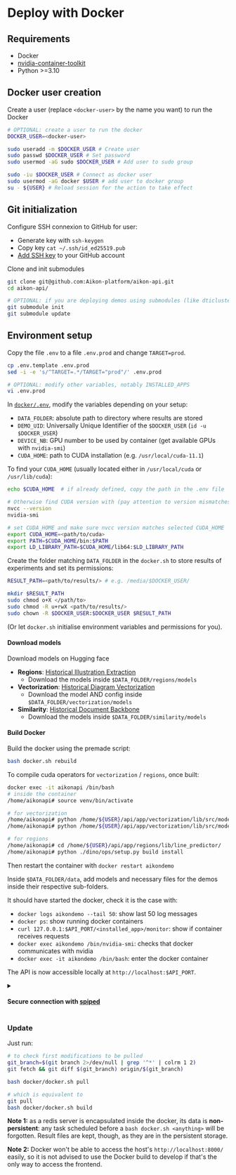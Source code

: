 # Deploy with Docker

## Requirements
- Docker
- [nvidia-container-toolkit](https://docs.nvidia.com/datacenter/cloud-native/container-toolkit/latest/install-guide.html)
- Python >=3.10

## Docker user creation
Create a user (replace `<docker-user>` by the name you want) to run the Docker
```bash
# OPTIONAL: create a user to run the docker
DOCKER_USER=<docker-user>

sudo useradd -m $DOCKER_USER # Create user
sudo passwd $DOCKER_USER # Set password
sudo usermod -aG sudo $DOCKER_USER # Add user to sudo group

sudo -iu $DOCKER_USER # Connect as docker user
sudo usermod -aG docker $USER # add user to docker group
su - ${USER} # Reload session for the action to take effect
```

## Git initialization
Configure SSH connexion to GitHub for user:
- Generate key with `ssh-keygen`
- Copy key `cat ~/.ssh/id_ed25519.pub`
- [Add SSH key](https://github.com/settings/ssh/new) to your GitHub account

Clone and init submodules
```bash
git clone git@github.com:Aikon-platform/aikon-api.git
cd aikon-api/

# OPTIONAL: if you are deploying demos using submodules (like dticlustering and vectorization)
git submodule init
git submodule update
```

## Environment setup


Copy the file `.env` to a file `.env.prod` and change `TARGET=prod`.
```bash
cp .env.template .env.prod
sed -i -e 's/^TARGET=.*/TARGET="prod"/' .env.prod

# OPTIONAL: modify other variables, notably INSTALLED_APPS
vi .env.prod
```

In [`docker/.env`](.env.template), modify the variables depending on your setup:
- `DATA_FOLDER`: absolute path to directory where results are stored
- `DEMO_UID`: Universally Unique Identifier of the `$DOCKER_USER` (`id -u $DOCKER_USER`)
- `DEVICE_NB`: GPU number to be used by container (get available GPUs with `nvidia-smi`)
- `CUDA_HOME`: path to CUDA installation (e.g. `/usr/local/cuda-11.1`)

To find your `CUDA_HOME` (usually located either in `/usr/local/cuda` or `/usr/lib/cuda`):
```bash
echo $CUDA_HOME  # if already defined, copy the path in the .env file

# Otherwise find CUDA version with (pay attention to version mismatches)
nvcc --version
nvidia-smi

# set CUDA_HOME and make sure nvcc version matches selected CUDA_HOME
export CUDA_HOME=<path/to/cuda>
export PATH=$CUDA_HOME/bin:$PATH
export LD_LIBRARY_PATH=$CUDA_HOME/lib64:$LD_LIBRARY_PATH
```

Create the folder matching `DATA_FOLDER` in the `docker.sh` to store results of experiments and set its permissions:
```bash
RESULT_PATH=<path/to/results/> # e.g. /media/$DOCKER_USER/

mkdir $RESULT_PATH
sudo chmod o+X </path/to>
sudo chmod -R u+rwX <path/to/results/>
sudo chown -R $DOCKER_USER:$DOCKER_USER $RESULT_PATH
```

(Or let `docker.sh` initialise environment variables and permissions for you).

#### Download models

Download models on Hugging face

- **Regions**: [Historical Illustration Extraction](https://huggingface.co/seglinglin/Historical-Illustration-Extraction/tree/main)
    - Download the models inside `$DATA_FOLDER/regions/models`
- **Vectorization**: [Historical Diagram Vectorization](https://huggingface.co/seglinglin/Historical-Diagram-Vectorization/tree/main)
    - Download the model AND config inside `$DATA_FOLDER/vectorization/models`
- **Similarity**: [Historical Document Backbone](https://huggingface.co/seglinglin/Historical-Document-Backbone/tree/main)
    - Download the models inside `$DATA_FOLDER/similarity/models`

#### Build Docker

Build the docker using the premade script:

```bash
bash docker.sh rebuild
```

To compile cuda operators for `vectorization` / `regions`, once built:
```bash
docker exec -it aikonapi /bin/bash
# inside the container
/home/aikonapi# source venv/bin/activate

# for vectorization
/home/aikonapi# python /home/${USER}/api/app/vectorization/lib/src/models/dino/ops/setup.py build install
/home/aikonapi# python /home/${USER}/api/app/vectorization/lib/src/models/dino/ops/test.py

# for regions
/home/aikonapi# cd /home/${USER}/api/app/regions/lib/line_predictor/
/home/aikonapi# python ./dino/ops/setup.py build install
```
Then restart the container with `docker restart aikondemo`

Inside `$DATA_FOLDER/data`, add models and necessary files for the demos inside their respective sub-folders.

It should have started the docker, check it is the case with:
- `docker logs aikondemo --tail 50`: show last 50 log messages
- `docker ps`: show running docker containers
- `curl 127.0.0.1:$API_PORT/<installed_app>/monitor`: show if container receives requests
- `docker exec aikondemo /bin/nvidia-smi`: checks that docker communicates with nvidia
- `docker exec -it aikondemo /bin/bash`: enter the docker container

The API is now accessible locally at `http://localhost:$API_PORT`.

<details>
  <summary>
    <h4>Secure connection with <a href="https://www.tarsnap.com/spiped.html">spiped</a></h4>
  </summary>

> ⚠️ If you are not using `spiped` modify the `docker/.env` file to set `CONTAINER_HOST=0.0.0.0` instead of `CONTAINER_HOST=127.0.0.1`

A good thing is to tunnel securely the connection between API and front. For `discover-demo.enpc.fr`, it is done with `spiped`, based on [this tutorial](https://www.digitalocean.com/community/tutorials/how-to-encrypt-traffic-to-redis-with-spiped-on-ubuntu-16-04).
The Docker process running on port `localhost:$API_PORT` is encrypted and redirected to port `8080`.
The front server decrypts the traffic and redirects it to `localhost:$API_PORT`.

```bash
sudo apt-get update
sudo apt-get install spiped
sudo mkdir /etc/spiped
sudo dd if=/dev/urandom of=/etc/spiped/discover.key bs=32 count=1 # Generate key
sudo chmod 644 /etc/spiped/discover.key
```

Create service config file for spiped (`sudo vi /etc/systemd/system/spiped-discover.service`):
- Get `<docker-ip>` with `docker inspect -f '{{range .NetworkSettings.Networks}}{{.IPAddress}}{{end}}' aikondemo` or use `127.0.0.1`
- Pick Docker port (corresponding on `$API_PORT`) depending on `EXPOSE` in [`Dockerfile`](Dockerfile)

```bash
[Unit]
Description=Spiped connection for docker container
Wants=network-online.target
After=network-online.target
StartLimitIntervalSec=300

[Service]
# Redirects <docker-ip>:<api-port> to 0.0.0.0:8080 and encrypts it with discover.key on the way
ExecStart=/usr/bin/spiped -F -d -s [0.0.0.0]:8080 -t [<docker-ip>]:<api-port> -k /etc/spiped/discover.key
Restart=on-failure

[Install]
WantedBy=multi-user.target
```

Open port to external requests and enable spiped service
```bash
sudo ufw allow 8080 # open firewall and allow incoming traffic on port 8080

sudo systemctl daemon-reload
sudo systemctl start spiped-discover.service
sudo systemctl enable spiped-discover.service
```

Transfer key to front ([`spiped`](https://github.com/tarsnap/spiped) uses symmetric encryption with same keys on both servers)
```bash
# on your local machine
scp <gpu-host>:/etc/spiped/discover.key <front-host>:~ # Assuming you have configured direct ssh connection to front and gpu

# on front machine
ssh <front-host>
sudo apt-get install spiped
sudo chmod 644 ~/discover.key
sudo mkdir /etc/spiped
sudo cp ~/discover.key /etc/spiped/ # Copy key to spiped folder
```

Create service config file for spiped on front machine (`sudo vi /etc/systemd/system/spiped-connect.service`)
- Get `<gpu-ip>` with `hostname -I` on the machine where is deployed the API.

⚠️ Note to match the output IP (`127.0.0.1:<spiped-port>` in this example) to the `API_URL` in [`front/.env`](../front/.env)

```bash
[Unit]
Description=Spiped connection to API
Wants=network-online.target
After=network-online.target
StartLimitIntervalSec=300

[Service]
# Redirects <gpu-ip>:8080 output to 127.0.0.1:<spiped-port> and decrypts it with discover.key on the way
ExecStart=/usr/bin/spiped -F -e -s [127.0.0.1]:<spiped-port> -t [<gpu-ip>]:8080 -k /etc/spiped/discover.key
Restart=Always

[Install]
WantedBy=multi-user.target
```

Enable service
```bash
sudo systemctl daemon-reload
sudo systemctl start spiped-connect.service
sudo systemctl enable spiped-connect.service
```

Test connexion between worker and front
```bash
curl --http0.9 <gpu-ip>:8080/<installed_app>/monitor # outputs the encrypted message
curl localhost:<spiped-port>/<installed_app>/monitor # outputs decrypted message
```
</details>

### Update

Just run:

```bash
# to check first modifications to be pulled
git_branch=$(git branch 2>/dev/null | grep '^*' | colrm 1 2)
git fetch && git diff $(git_branch) origin/$(git_branch)

bash docker/docker.sh pull

# which is equivalent to
git pull
bash docker/docker.sh build
```

**Note 1:** as a redis server is encapsulated inside the docker, its data is **non-persistent**: any task scheduled before a `bash docker.sh <anything>` will be forgotten. Result files are kept, though, as they are in the persistent storage.

**Note 2:** Docker won't be able to access the host's `http://localhost:8000/` easily, so it is not advised to use the Docker build to develop if that's the only way to access the frontend.

[//]: # (Configure Redis)
[//]: # (```bash)
[//]: # (# Find config file)
[//]: # (sudo find / -name redis.)
[//]: # (vi <path/to/redis.conf>)
[//]: # (```)
[//]: # (Find &#40;`/` command then type `requirepass`&#41; and modify directive &#40;uncomment and set password&#41;:)
[//]: # (```bash)
[//]: # (requirepass <redis_password>)
[//]: # (```)
